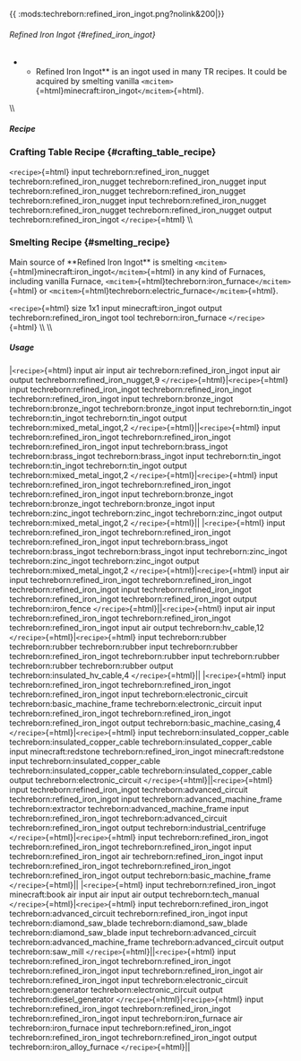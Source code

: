 {{ :mods:techreborn:refined_iron_ingot.png?nolink&200\|}}

###### Refined Iron Ingot {#refined_iron_ingot}

-   -   Refined Iron Ingot\*\* is an ingot used in many TR recipes. It
        could be acquired by smelting vanilla
        `<mcitem>`{=html}minecraft:iron_ingot`</mcitem>`{=html}.

\\\\

##### Recipe

### Crafting Table Recipe {#crafting_table_recipe}

`<recipe>`{=html} input techreborn:refined_iron_nugget
techreborn:refined_iron_nugget techreborn:refined_iron_nugget input
techreborn:refined_iron_nugget techreborn:refined_iron_nugget
techreborn:refined_iron_nugget input techreborn:refined_iron_nugget
techreborn:refined_iron_nugget techreborn:refined_iron_nugget output
techreborn:refined_iron_ingot `</recipe>`{=html} \\\\

### Smelting Recipe {#smelting_recipe}

Main source of \*\*Refined Iron Ingot\*\* is smelting
`<mcitem>`{=html}minecraft:iron_ingot`</mcitem>`{=html} in any kind of
Furnaces, including vanilla Furnace,
`<mcitem>`{=html}techreborn:iron_furnace`</mcitem>`{=html} or
`<mcitem>`{=html}techreborn:electric_furnace`</mcitem>`{=html}.

`<recipe>`{=html} size 1x1 input minecraft:iron_ingot output
techreborn:refined_iron_ingot tool techreborn:iron_furnace
`</recipe>`{=html} \\\\ \\\\

##### Usage

\|`<recipe>`{=html} input air input air techreborn:refined_iron_ingot
input air output techreborn:refined_iron_nugget,9
`</recipe>`{=html}\|`<recipe>`{=html} input
techreborn:refined_iron_ingot techreborn:refined_iron_ingot
techreborn:refined_iron_ingot input techreborn:bronze_ingot
techreborn:bronze_ingot techreborn:bronze_ingot input
techreborn:tin_ingot techreborn:tin_ingot techreborn:tin_ingot output
techreborn:mixed_metal_ingot,2 `</recipe>`{=html}\|\|`<recipe>`{=html}
input techreborn:refined_iron_ingot techreborn:refined_iron_ingot
techreborn:refined_iron_ingot input techreborn:brass_ingot
techreborn:brass_ingot techreborn:brass_ingot input techreborn:tin_ingot
techreborn:tin_ingot techreborn:tin_ingot output
techreborn:mixed_metal_ingot,2 `</recipe>`{=html}\|`<recipe>`{=html}
input techreborn:refined_iron_ingot techreborn:refined_iron_ingot
techreborn:refined_iron_ingot input techreborn:bronze_ingot
techreborn:bronze_ingot techreborn:bronze_ingot input
techreborn:zinc_ingot techreborn:zinc_ingot techreborn:zinc_ingot output
techreborn:mixed_metal_ingot,2 `</recipe>`{=html}\|\|
\|`<recipe>`{=html} input techreborn:refined_iron_ingot
techreborn:refined_iron_ingot techreborn:refined_iron_ingot input
techreborn:brass_ingot techreborn:brass_ingot techreborn:brass_ingot
input techreborn:zinc_ingot techreborn:zinc_ingot techreborn:zinc_ingot
output techreborn:mixed_metal_ingot,2
`</recipe>`{=html}\|`<recipe>`{=html} input air input
techreborn:refined_iron_ingot techreborn:refined_iron_ingot
techreborn:refined_iron_ingot input techreborn:refined_iron_ingot
techreborn:refined_iron_ingot techreborn:refined_iron_ingot output
techreborn:iron_fence `</recipe>`{=html}\|\|`<recipe>`{=html} input air
input techreborn:refined_iron_ingot techreborn:refined_iron_ingot
techreborn:refined_iron_ingot input air output techreborn:hv_cable,12
`</recipe>`{=html}\|`<recipe>`{=html} input techreborn:rubber
techreborn:rubber techreborn:rubber input techreborn:rubber
techreborn:refined_iron_ingot techreborn:rubber input techreborn:rubber
techreborn:rubber techreborn:rubber output
techreborn:insulated_hv_cable,4 `</recipe>`{=html}\|\|
\|`<recipe>`{=html} input techreborn:refined_iron_ingot
techreborn:refined_iron_ingot techreborn:refined_iron_ingot input
techreborn:electronic_circuit techreborn:basic_machine_frame
techreborn:electronic_circuit input techreborn:refined_iron_ingot
techreborn:refined_iron_ingot techreborn:refined_iron_ingot output
techreborn:basic_machine_casing,4 `</recipe>`{=html}\|`<recipe>`{=html}
input techreborn:insulated_copper_cable
techreborn:insulated_copper_cable techreborn:insulated_copper_cable
input minecraft:redstone techreborn:refined_iron_ingot
minecraft:redstone input techreborn:insulated_copper_cable
techreborn:insulated_copper_cable techreborn:insulated_copper_cable
output techreborn:electronic_circuit
`</recipe>`{=html}\|\|`<recipe>`{=html} input
techreborn:refined_iron_ingot techreborn:advanced_circuit
techreborn:refined_iron_ingot input techreborn:advanced_machine_frame
techreborn:extractor techreborn:advanced_machine_frame input
techreborn:refined_iron_ingot techreborn:advanced_circuit
techreborn:refined_iron_ingot output techreborn:industrial_centrifuge
`</recipe>`{=html}\|`<recipe>`{=html} input
techreborn:refined_iron_ingot techreborn:refined_iron_ingot
techreborn:refined_iron_ingot input techreborn:refined_iron_ingot air
techreborn:refined_iron_ingot input techreborn:refined_iron_ingot
techreborn:refined_iron_ingot techreborn:refined_iron_ingot output
techreborn:basic_machine_frame `</recipe>`{=html}\|\|
\|`<recipe>`{=html} input techreborn:refined_iron_ingot minecraft:book
air input air input air output techreborn:tech_manual
`</recipe>`{=html}\|`<recipe>`{=html} input
techreborn:refined_iron_ingot techreborn:advanced_circuit
techreborn:refined_iron_ingot input techreborn:diamond_saw_blade
techreborn:diamond_saw_blade techreborn:diamond_saw_blade input
techreborn:advanced_circuit techreborn:advanced_machine_frame
techreborn:advanced_circuit output techreborn:saw_mill
`</recipe>`{=html}\|\|`<recipe>`{=html} input
techreborn:refined_iron_ingot techreborn:refined_iron_ingot
techreborn:refined_iron_ingot input techreborn:refined_iron_ingot air
techreborn:refined_iron_ingot input techreborn:electronic_circuit
techreborn:generator techreborn:electronic_circuit output
techreborn:diesel_generator `</recipe>`{=html}\|`<recipe>`{=html} input
techreborn:refined_iron_ingot techreborn:refined_iron_ingot
techreborn:refined_iron_ingot input techreborn:iron_furnace air
techreborn:iron_furnace input techreborn:refined_iron_ingot
techreborn:refined_iron_ingot techreborn:refined_iron_ingot output
techreborn:iron_alloy_furnace `</recipe>`{=html}\|\|
